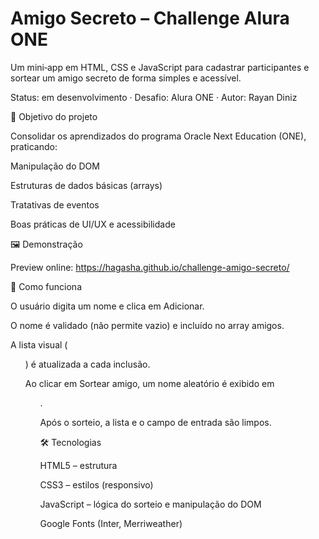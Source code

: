 # Amigo Secreto – Challenge Alura ONE

Um mini‑app em HTML, CSS e JavaScript para cadastrar participantes e sortear um amigo secreto de forma simples e acessível.

Status: em desenvolvimento · Desafio: Alura ONE · Autor: Rayan Diniz

🎯 Objetivo do projeto

Consolidar os aprendizados do programa Oracle Next Education (ONE), praticando:

Manipulação do DOM

Estruturas de dados básicas (arrays)

Tratativas de eventos

Boas práticas de UI/UX e acessibilidade

🖼️ Demonstração

Preview online: https://hagasha.github.io/challenge-amigo-secreto/

🧩 Como funciona

O usuário digita um nome e clica em Adicionar.

O nome é validado (não permite vazio) e incluído no array amigos.

A lista visual (<ul id="listaAmigos">) é atualizada a cada inclusão.

Ao clicar em Sortear amigo, um nome aleatório é exibido em <ul id="resultado">.

Após o sorteio, a lista e o campo de entrada são limpos.

🛠️ Tecnologias

HTML5 – estrutura

CSS3 – estilos (responsivo)

JavaScript – lógica do sorteio e manipulação do DOM

Google Fonts (Inter, Merriweather)
